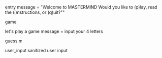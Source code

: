 entry message = "Welcome to MASTERMIND
Would you like to (p)lay, read the (i)nstructions, or (q)uit?""
>

game

let's play a game message = input your 4 letters

guess m




user_input
sanitized user input
